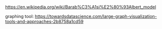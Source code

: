 https://en.wikipedia.org/wiki/Barab%C3%A1si%E2%80%93Albert_model


graphing tool: 
https://towardsdatascience.com/large-graph-visualization-tools-and-approaches-2b8758a1cd59